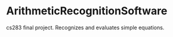 ArithmeticRecognitionSoftware
=============================

cs283 final project. Recognizes and evaluates simple equations.
